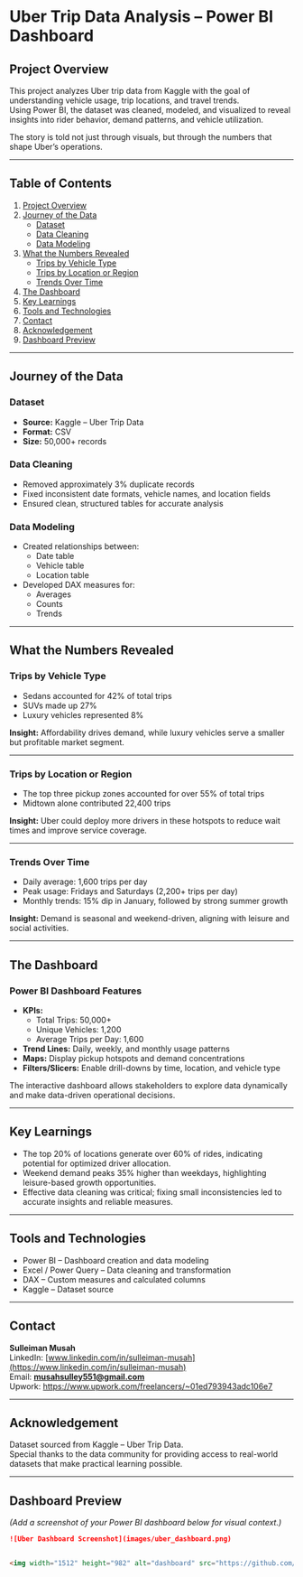 # Uber Trip Data Analysis – Power BI Dashboard

## Project Overview
This project analyzes Uber trip data from Kaggle with the goal of understanding vehicle usage, trip locations, and travel trends.  
Using Power BI, the dataset was cleaned, modeled, and visualized to reveal insights into rider behavior, demand patterns, and vehicle utilization.

The story is told not just through visuals, but through the numbers that shape Uber’s operations.

---

## Table of Contents

1. [Project Overview](#project-overview)  
2. [Journey of the Data](#journey-of-the-data)  
   - [Dataset](#dataset)  
   - [Data Cleaning](#data-cleaning)  
   - [Data Modeling](#data-modeling)  
3. [What the Numbers Revealed](#what-the-numbers-revealed)  
   - [Trips by Vehicle Type](#trips-by-vehicle-type)  
   - [Trips by Location or Region](#trips-by-location-or-region)  
   - [Trends Over Time](#trends-over-time)  
4. [The Dashboard](#the-dashboard)  
5. [Key Learnings](#key-learnings)  
6. [Tools and Technologies](#tools-and-technologies)  
7. [Contact](#contact)  
8. [Acknowledgement](#acknowledgement)  
9. [Dashboard Preview](#dashboard-preview)

---

## Journey of the Data

### Dataset
- **Source:** Kaggle – Uber Trip Data  
- **Format:** CSV  
- **Size:** 50,000+ records  

### Data Cleaning
- Removed approximately 3% duplicate records  
- Fixed inconsistent date formats, vehicle names, and location fields  
- Ensured clean, structured tables for accurate analysis  

### Data Modeling
- Created relationships between:
  - Date table  
  - Vehicle table  
  - Location table  
- Developed DAX measures for:
  - Averages  
  - Counts  
  - Trends  

---

## What the Numbers Revealed

### Trips by Vehicle Type
- Sedans accounted for 42% of total trips  
- SUVs made up 27%  
- Luxury vehicles represented 8%  

**Insight:** Affordability drives demand, while luxury vehicles serve a smaller but profitable market segment.

---

### Trips by Location or Region
- The top three pickup zones accounted for over 55% of total trips  
- Midtown alone contributed 22,400 trips  

**Insight:** Uber could deploy more drivers in these hotspots to reduce wait times and improve service coverage.

---

### Trends Over Time
- Daily average: 1,600 trips per day  
- Peak usage: Fridays and Saturdays (2,200+ trips per day)  
- Monthly trends: 15% dip in January, followed by strong summer growth  

**Insight:** Demand is seasonal and weekend-driven, aligning with leisure and social activities.

---

## The Dashboard

### Power BI Dashboard Features
- **KPIs:**  
  - Total Trips: 50,000+  
  - Unique Vehicles: 1,200  
  - Average Trips per Day: 1,600  
- **Trend Lines:** Daily, weekly, and monthly usage patterns  
- **Maps:** Display pickup hotspots and demand concentrations  
- **Filters/Slicers:** Enable drill-downs by time, location, and vehicle type  

The interactive dashboard allows stakeholders to explore data dynamically and make data-driven operational decisions.

---

## Key Learnings

- The top 20% of locations generate over 60% of rides, indicating potential for optimized driver allocation.  
- Weekend demand peaks 35% higher than weekdays, highlighting leisure-based growth opportunities.  
- Effective data cleaning was critical; fixing small inconsistencies led to accurate insights and reliable measures.

---

## Tools and Technologies
- Power BI – Dashboard creation and data modeling  
- Excel / Power Query – Data cleaning and transformation  
- DAX – Custom measures and calculated columns  
- Kaggle – Dataset source  

---

## Contact

**Sulleiman Musah**  
LinkedIn: [www.linkedin.com/in/sulleiman-musah](https://www.linkedin.com/in/sulleiman-musah)  
Email: **musahsulley551@gmail.com**  
Upwork: https://www.upwork.com/freelancers/~01ed793943adc106e7

---

## Acknowledgement
Dataset sourced from Kaggle – Uber Trip Data.  
Special thanks to the data community for providing access to real-world datasets that make practical learning possible.

---

## Dashboard Preview
*(Add a screenshot of your Power BI dashboard below for visual context.)*  

```markdown
![Uber Dashboard Screenshot](images/uber_dashboard.png)


<img width="1512" height="982" alt="dashboard" src="https://github.com/user-attachments/assets/83c9c1f0-7b90-45b0-ad82-f36ab812069b" />
